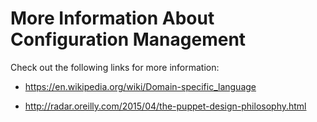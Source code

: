 # More Information About Configuration Management
Check out the following links for more information:

- https://en.wikipedia.org/wiki/Domain-specific_language

- http://radar.oreilly.com/2015/04/the-puppet-design-philosophy.html